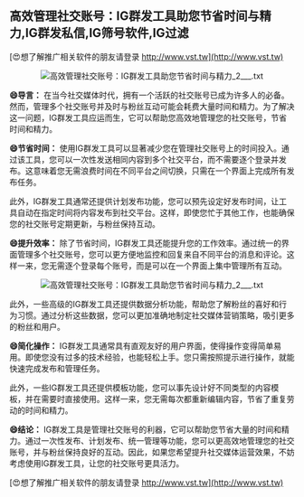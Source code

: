 ## **高效管理社交账号：IG群发工具助您节省时间与精力,IG群发私信,IG筛号软件,IG过滤**

[😍想了解推广相关软件的朋友请登录 http://www.vst.tw](http://www.vst.tw)

 <center><img src="https://vst.tw/MP4/tuiguang/png/1.png" alt="高效管理社交账号：IG群发工具助您节省时间与精力_2___.txt"></center>

**😄导言：**
在当今社交媒体时代，拥有一个活跃的社交账号已成为许多人的必备。然而，管理多个社交账号并及时与粉丝互动可能会耗费大量时间和精力。为了解决这一问题，IG群发工具应运而生，它可以帮助您高效地管理您的社交账号，节省时间和精力。

**😄节省时间：**
使用IG群发工具可以显著减少您在管理社交账号上的时间投入。通过该工具，您可以一次性发送相同内容到多个社交平台，而不需要逐个登录并发布。这意味着您无需浪费时间在不同平台之间切换，只需在一个界面上完成所有发布任务。

此外，IG群发工具通常还提供计划发布功能，您可以预先设定好发布时间，让工具自动在指定时间将内容发布到社交平台。这样，即使您忙于其他工作，也能确保您的社交账号定期更新，与粉丝保持互动。

**😄提升效率：**
除了节省时间，IG群发工具还能提升您的工作效率。通过统一的界面管理多个社交账号，您可以更方便地监控和回复来自不同平台的消息和评论。这样一来，您无需逐个登录每个账号，而是可以在一个界面上集中管理所有互动。

 <center><img src="https://vst.tw/MP4/tuiguang/png/8.png" alt="高效管理社交账号：IG群发工具助您节省时间与精力_2___.txt"></center>

此外，一些高级的IG群发工具还提供数据分析功能，帮助您了解粉丝的喜好和行为习惯。通过分析这些数据，您可以更加准确地制定社交媒体营销策略，吸引更多的粉丝和用户。

**😄简化操作：**
IG群发工具通常具有直观友好的用户界面，使得操作变得简单易用。即使您没有过多的技术经验，也能轻松上手。您只需按照提示进行操作，就能快速完成发布和管理任务。

此外，一些IG群发工具还提供模板功能，您可以事先设计好不同类型的内容模板，并在需要时直接使用。这样一来，您无需每次都重新编辑内容，节省了重复劳动的时间和精力。

**😄结论：**
IG群发工具是管理社交账号的利器，它可以帮助您节省大量的时间和精力。通过一次性发布、计划发布、统一管理等功能，您可以更高效地管理您的社交账号，并与粉丝保持良好的互动。因此，如果您希望提升社交媒体运营效果，不妨考虑使用IG群发工具，让您的社交账号更具活力。

[😍想了解推广相关软件的朋友请登录 http://www.vst.tw](http://www.vst.tw)



